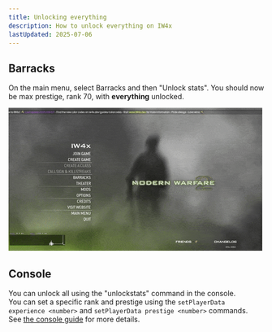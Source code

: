 ```yaml
---
title: Unlocking everything
description: How to unlock everything on IW4x
lastUpdated: 2025-07-06
---
```


## Barracks

On the main menu, select Barracks and then "Unlock stats". You should now be max prestige, rank 70, with **everything** unlocked.

![Unlock stats](../../../assets/img/unlockstats/unlockstats.gif)

## Console

You can unlock all using the "unlockstats" command in the console.  
You can set a specific rank and prestige using the `setPlayerData experience <number>` and `setPlayerData prestige <number>` commands.  
See [the console guide](/guides/console/) for more details.

